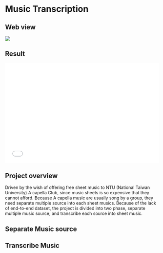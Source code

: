 # Music Transcription

## Web view
![](https://i.imgur.com/tpK66wk.png)



## Result
<!-- <script>
// var element = document.getElementById("gifsad");
// element.parentNode.removeChild(element)
console.log("Hello")
</script> -->
<html>
<div style="position:relative;padding-bottom:64.823%;">
    <iframe src="//gifs.com/embed/music-sheet-full-k8p7rN?muted=false" frameborder="0" scrolling="no" width="705" height="457" style="backface-visibility: hidden; transform: scale(1); position: absolute; height: 100%; width: 100%;">
    </iframe>
</div>
<script>
var element = document.getElementById("gifsad");
element.parentNode.removeChild(element)
// console.log("Hello")
</script>
</html>

## Project overview
Driven by the wish of offering free sheet music to NTU (National Taiwan University) A capella Club, since music sheets is so expensive  that they cannot afford. Because A capella music are usually song by a group, they need separate multiple source into each sheet musics. Because of the lack of end-to-end dataset, the project is divided into two phase, separate multiple music source, and transcribe each source into sheet music.


## Separate Music source


## Transcribe Music 
